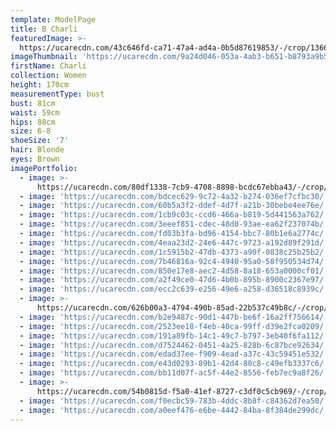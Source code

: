 ```yaml
---
template: ModelPage
title: B Charli
featuredImage: >-
  https://ucarecdn.com/43c646fd-ca71-47a4-ad4a-0b5d87619853/-/crop/1366x846/0,388/-/preview/
imageThumbnail: 'https://ucarecdn.com/9a24d046-053a-4ab3-b651-b8793a9b59a2/'
firstName: Charli
collection: Women
height: 170cm
measurementType: bust
bust: 81cm
waist: 59cm
hips: 88cm
size: 6-8
shoeSize: '7'
hair: Blonde
eyes: Brown
imagePortfolio:
  - image: >-
      https://ucarecdn.com/80df1338-7cb9-4708-8898-bcdc67ebba43/-/crop/481x712/260,0/-/preview/
  - image: 'https://ucarecdn.com/bdcec629-9c72-4a32-b274-036ef7cfbc30/'
  - image: 'https://ucarecdn.com/60b5a3f2-ddef-4d7f-a21b-30bebe4ee76e/'
  - image: 'https://ucarecdn.com/1cb9c03c-ccd6-466a-b819-5d441563a762/'
  - image: 'https://ucarecdn.com/3eeef851-cdec-48d0-93ae-ea62f237074b/'
  - image: 'https://ucarecdn.com/fd03b3fa-bd96-4154-bbc7-80b1e6a2774c/'
  - image: 'https://ucarecdn.com/4eaa23d2-24e6-447c-9723-a192d89f291d/'
  - image: 'https://ucarecdn.com/1c5915b2-47db-4373-a90f-0838c25b25b2/'
  - image: 'https://ucarecdn.com/7b46816a-92c4-4940-95a0-58f950534d74/'
  - image: 'https://ucarecdn.com/850e17e8-aec2-4d58-8a18-653a0000cf01/'
  - image: 'https://ucarecdn.com/a2f49ce0-47d6-4b0b-895b-8900c2367e97/'
  - image: 'https://ucarecdn.com/ecc2c639-e256-49e6-a258-d36518c8939c/'
  - image: >-
      https://ucarecdn.com/626b00a3-4794-490b-85ad-22b537c49b8c/-/crop/1782x1376/0,191/-/preview/-/rotate/90/
  - image: 'https://ucarecdn.com/b2e9487c-90d1-447b-be6f-16a2ff756614/'
  - image: 'https://ucarecdn.com/2523ee18-f4eb-40ca-99ff-d39e2fca0209/'
  - image: 'https://ucarecdn.com/191a89fb-14c1-49c7-b797-3eb40f6fa112/'
  - image: 'https://ucarecdn.com/d7524462-0451-4a25-828b-6c87bce92634/'
  - image: 'https://ucarecdn.com/edad37ee-f909-4ead-a37c-43c59451e532/'
  - image: 'https://ucarecdn.com/e43d0293-89b1-42d4-80c8-c49efb3337c6/'
  - image: 'https://ucarecdn.com/bb11d07f-ac5f-44e2-8556-feb7ec9a8f26/'
  - image: >-
      https://ucarecdn.com/54b0815d-f5a0-41ef-8727-c3df0c5cb969/-/crop/964x1116/114,635/-/preview/
  - image: 'https://ucarecdn.com/f0ecbc59-783b-4ddc-8b8f-c84362d7ea50/'
  - image: 'https://ucarecdn.com/a0eef476-e6be-4442-84ba-8f384de299dc/'
---
```


